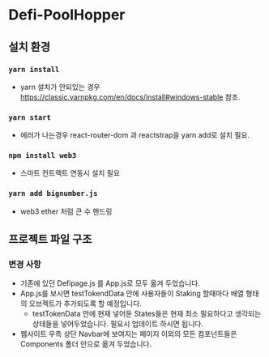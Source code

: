 # Defi-PoolHopper

## 설치 환경
### `yarn install`
- yarn 설치가 안되있는 경우 https://classic.yarnpkg.com/en/docs/install#windows-stable 참조.
### `yarn start`
- 에러가 나는경우 react-router-dom 과 reactstrap을 yarn add로 설치 필요.
### `npm install web3`
- 스마트 컨트랙트 연동시 설치 필요
### `yarn add bignumber.js`
- web3 ether 처럼 큰 수 핸드링


## 프로젝트 파일 구조

### 변경 사항
- 기존에 있던 Defipage.js 를 App.js로 모두 옮겨 두었습니다.
- App.js를 보시면 testTokendData 안에 사용자들이 Staking 할때마다 배열 형태의 오브젝트가 추가되도록 할 예정입니다.
    - testTokenData 안에 현재 넣어둔 States들은 현재 최소 필요하다고 생각되는 상태들을 넣어두었습니다. 필요시 업데이트 하시면 됩니다.
- 웹사이트 우측 상단 Navbar에 보여지는 페이지 이외의 모든 컴포넌트들은 Components 폴더 안으로 옮겨 두었습니다.